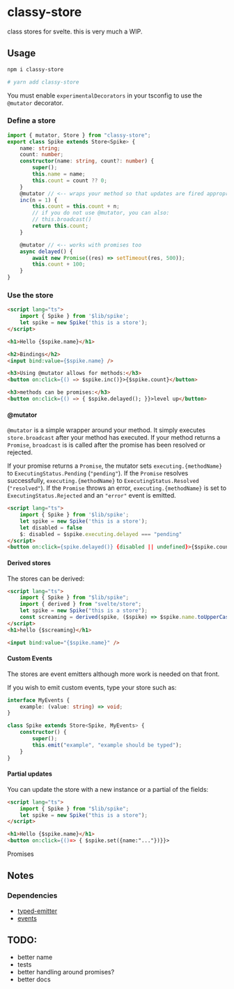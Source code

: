 # classy-store

class stores for svelte. this is very much a WIP.

## Usage

```bash
npm i classy-store

# yarn add classy-store
```

You must enable `experimentalDecorators` in your tsconfig to use the `@mutator` decorator.

### Define a store

```typescript
import { mutator, Store } from "classy-store";
export class Spike extends Store<Spike> {
	name: string;
	count: number;
	constructor(name: string, count?: number) {
		super();
		this.name = name;
		this.count = count ?? 0;
	}
	@mutator // <-- wraps your method so that updates are fired appropriately
	inc(n = 1) {
		this.count = this.count + n;
		// if you do not use @mutator, you can also:
		// this.broadcast()
		return this.count;
	}

	@mutator // <-- works with promises too
	async delayed() {
		await new Promise((res) => setTimeout(res, 500));
		this.count + 100;
	}
}
```

### Use the store

```html
<script lang="ts">
	import { Spike } from '$lib/spike';
	let spike = new Spike('this is a store');
</script>

<h1>Hello {$spike.name}</h1>

<h2>Bindings</h2>
<input bind:value={$spike.name} />

<h3>Using @mutator allows for methods:</h3>
<button on:click={() => $spike.inc()}>{$spike.count}</button>

<h3>methods can be promises:</h3>
<button on:click={() => { $spike.delayed(); }}>level up</button>
```

#### @mutator

`@mutator` is a simple wrapper around your method. 
It simply executes `store.broadcast` after your method has executed. 
If your method returns a `Promise`, `broadcast` is is called after
the promise has been resolved or rejected.

If your promise returns a `Promise`, the mutator sets `executing.{methodName}` to
`ExecutingStatus.Pending` (`"pending"`). If the `Promise` resolves successfully,
`executing.{methodName}` to `ExecutingStatus.Resolved` (`"resolved"`). If the `Promise` throws an error, `executing.{methodName}` is set to 
`ExecutingStatus.Rejected` and an `"error"` event is emitted.


```html
<script lang="ts">
	import { Spike } from '$lib/spike';
	let spike = new Spike('this is a store');
	let disabled = false
	$: disabled = $spike.executing.delayed === "pending"
</script>
<button on:click={spike.delayed()} {disabled || undefined}>{$spike.count}</button>
```

#### Derived stores

The stores can be derived:

```html
<script lang="ts">
	import { Spike } from "$lib/spike";
	import { derived } from "svelte/store";
	let spike = new Spike("this is a store");
	const screaming = derived(spike, ($spike) => $spike.name.toUpperCase());
</script>
<h1>hello {$screaming}</h1>

<input bind:value="{$spike.name}" />
```

#### Custom Events
The stores are event emitters although more work is needed on that front.

If you wish to emit custom events, type your store such as:

```typescript
interface MyEvents {
	example: (value: string) => void;
}

class Spike extends Store<Spike, MyEvents> {
	constructor() {
		super();
		this.emit("example", "example should be typed");
	}
}
```
#### Partial updates

You can update the store with a new instance or a partial of the fields:

```html
<script lang="ts">
	import { Spike } from "$lib/spike";
	let spike = new Spike("this is a store");
</script>

<h1>Hello {$spike.name}</h1>
<button on:click={()=> { $spike.set({name:"..."})}}>
```

Promises

## Notes

### Dependencies

-   [typed-emitter](https://github.com/andywer/typed-emitter)
-   [events](https://github.com/browserify/events)

## TODO:

-   better name
-   tests
-   better handling around promises?
-   better docs

